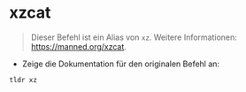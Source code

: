 # xzcat

> Dieser Befehl ist ein Alias von `xz`.
> Weitere Informationen: <https://manned.org/xzcat>.

- Zeige die Dokumentation für den originalen Befehl an:

`tldr xz`
